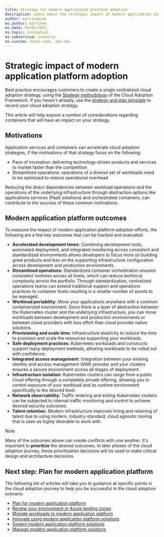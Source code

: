 ```yaml
---
title: Strategy for modern application platform adoption
description: Learn about the strategic impact of modern application platform adoption.
author: martinekuan
ms.author: martinek
ms.date: 03/01/2021
ms.topic: conceptual
ms.subservice: scenario
ms.custom: think-tank, e2e-aks
---
```


# Strategic impact of modern application platform adoption

Best practice encourages customers to create a single centralized cloud adoption strategy, using the [Strategy methodology](../../strategy/index.md) of the Cloud Adoption Framework. If you haven't already, use the [strategy and plan template](https://raw.githubusercontent.com/microsoft/CloudAdoptionFramework/master/plan/cloud-adoption-framework-strategy-and-plan-template.docx) to record your cloud adoption strategy.

This article will help expose a number of considerations regarding containers that will have an impact on your strategy.

## Motivations

Application services and containers can accelerate cloud adoption strategies, if the motivations of that strategy focus on the following:

- Pace of innovation: delivering technology-driven products and services to market faster than the competition
- Streamlined operations: operations of a diverse set of workloads need to be optimized to reduce operational overhead

Reducing the direct dependencies between workload operations and the operations of the underlying infrastructure through abstraction options like applications services (PaaS solutions) and orchestrated containers, can contribute to the success of these common motivations.

## Modern application platform outcomes

To measure the impact of modern application platform adoption efforts, the following are a few key outcomes that can be tracked and evaluated:

- **Accelerated development times:** Combining development tools, automated deployment, and integrated monitoring across consistent and standardized environments allows developers to focus more on building great products and less on the supporting infrastructure configuration across development and production environments.
- **Streamlined operations:** Standardized container orchestration ensures consistent runtimes across all hosts, which can reduce technical complexity across the portfolio. Through standardization, centralized operations teams can extend traditional support and operations practices to container hosts resulting in a smaller number of assets to be managed.
- **Workload portability:** Move your applications anywhere with a common containerized environment. Since there is a layer of abstraction between the Kubernetes cluster and the underlying infrastructure, you can move workloads between development and production environments or between cloud providers with less effort than cloud provider native solutions.
- **Provisioning and scale time:** Infrastructure elasticity to reduce the time to provision and scale the resources supporting your workloads.
- **Safe deployment practices:** Kubernetes workloads and constructs support many deployment methods, allowing workloads to be rolled out with confidence.
- **Integrated access management:** Integration between your existing identity and access management (IAM) provider and your clusters ensures a secure environment across all stages of deployment.
- **Infrastructure isolation:** Kubernetes clusters can range from a public cloud offering through a completely private offering, allowing you to control exposure of your workload and its runtime environment specifically to the desired level.
- **Network observability:** Traffic entering and exiting Kubernetes clusters can be subjected to internal traffic monitoring and control to achieve desired security outcomes.
- **Talent retention:** Modern infrastructure improves hiring and retaining of talent due to using modern, industry-standard, cloud agnostic tooling that is seen as highly desirable to work with.

> [!NOTE]
> Many of the outcomes above can create conflicts with one another. It's important to **prioritize** the desired outcomes. In later phases of the cloud adoption journey, these prioritization decisions will be used to make critical design and architecture decisions.

## Next step: Plan for modern application platform

The following list of articles will take you to guidance at specific points in the cloud adoption journey to help you be successful in the cloud adoption scenario.

- [Plan for modern application platform](./plan.md)
- [Review your environment or Azure landing zones](./ready.md)
- [Migrate workloads to modern application platform](./migrate.md)
- [Innovate using modern application platform solutions](./innovate.md)
- [Govern modern application platform solutions](./govern.md)
- [Manage modern application platform solutions](./manage.md)
